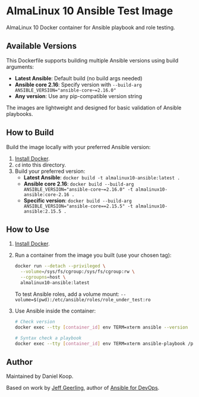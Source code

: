 # AlmaLinux 10 Ansible Test Image

AlmaLinux 10 Docker container for Ansible playbook and role testing.

## Available Versions

This Dockerfile supports building multiple Ansible versions using build arguments:

  - **Latest Ansible**: Default build (no build args needed)
  - **Ansible core 2.16**: Specify version with `--build-arg ANSIBLE_VERSION="ansible-core~=2.16.0"`
  - **Any version**: Use any pip-compatible version string

The images are lightweight and designed for basic validation of Ansible playbooks.

## How to Build

Build the image locally with your preferred Ansible version:

  1. [Install Docker](https://docs.docker.com/engine/installation/).
  2. `cd` into this directory.
  3. Build your preferred version:
     - **Latest Ansible**: `docker build -t almalinux10-ansible:latest .`
     - **Ansible core 2.16**: `docker build --build-arg ANSIBLE_VERSION="ansible-core~=2.16.0" -t almalinux10-ansible:core-2.16 .`
     - **Specific version**: `docker build --build-arg ANSIBLE_VERSION="ansible-core==2.15.5" -t almalinux10-ansible:2.15.5 .`

## How to Use

  1. [Install Docker](https://docs.docker.com/engine/installation/).
  2. Run a container from the image you built (use your chosen tag):
     ```bash
     docker run --detach --privileged \
       --volume=/sys/fs/cgroup:/sys/fs/cgroup:rw \
       --cgroupns=host \
       almalinux10-ansible:latest
     ```

     To test Ansible roles, add a volume mount: `--volume=$(pwd):/etc/ansible/roles/role_under_test:ro`

  3. Use Ansible inside the container:
     ```bash
     # Check version
     docker exec --tty [container_id] env TERM=xterm ansible --version

     # Syntax check a playbook
     docker exec --tty [container_id] env TERM=xterm ansible-playbook /path/to/ansible/playbook.yml --syntax-check
     ```

## Author

Maintained by Daniel Koop.

Based on work by [Jeff Geerling](https://www.jeffgeerling.com/), author of [Ansible for DevOps](https://www.ansiblefordevops.com/).
